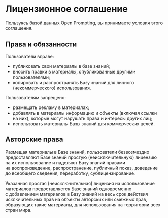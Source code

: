 # Лицензионное соглашение

Пользуясь базой данных Open Prompting, вы принимаете условия этого соглашения.

## Права и обязанности
Пользователи вправе:
* публиковать свои материалы в базе знаний;<br>
* вносить правки в материалы, опубликованные другими пользователями;<br>
* копировать и распространять Базу знаний для личного (некоммерческого) использования.

Пользователям запрещено:
* размещать рекламу в материалах;<br>
* добавлять в материалы информацию и объекты (включая ссылки на них), которые могут нарушать права и интересы других лиц;<br>
* использовать материалы Базы знаний для коммерческих целей.

## Авторские права
Размещая материалы в Базе знаний, пользователи безвозмездно предоставляют Базе знаний простую (неисключительную) лицензию на их использование и наделяют Базу знаний правами на воспроизведение, распространение, публичный показ, доведение до всеобщего сведения, переработку, сублицензирование.

Указанная простая (неисключительная) лицензия на использование материалов предоставляется Базе знаний одновременно с добавлением материалов в Базу знаний на весь срок действия исключительных прав на объекты авторских или смежных прав, образующих такие материалы, для использования на территории всех стран мира.
